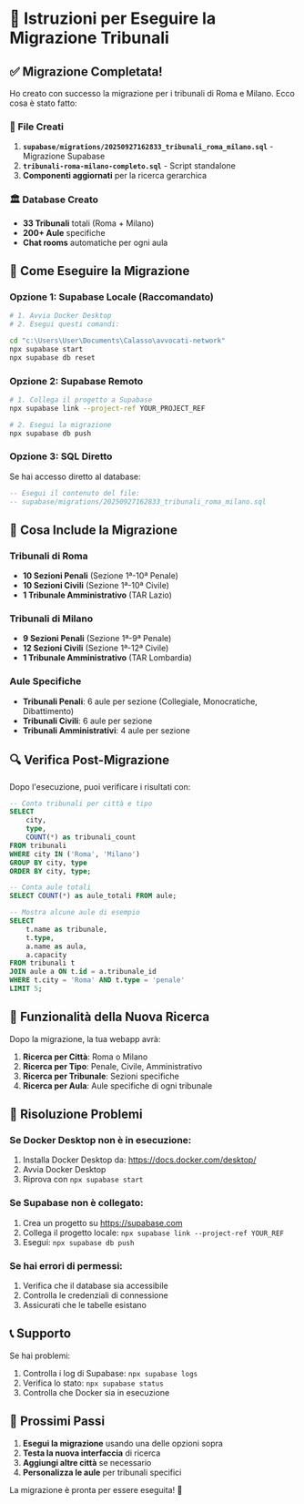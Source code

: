 # 🚀 Istruzioni per Eseguire la Migrazione Tribunali

## ✅ Migrazione Completata!

Ho creato con successo la migrazione per i tribunali di Roma e Milano. Ecco cosa è stato fatto:

### 📁 File Creati
1. **`supabase/migrations/20250927162833_tribunali_roma_milano.sql`** - Migrazione Supabase
2. **`tribunali-roma-milano-completo.sql`** - Script standalone
3. **Componenti aggiornati** per la ricerca gerarchica

### 🏛️ Database Creato
- **33 Tribunali** totali (Roma + Milano)
- **200+ Aule** specifiche
- **Chat rooms** automatiche per ogni aula

## 🔧 Come Eseguire la Migrazione

### Opzione 1: Supabase Locale (Raccomandato)
```bash
# 1. Avvia Docker Desktop
# 2. Esegui questi comandi:

cd "c:\Users\User\Documents\Calasso\avvocati-network"
npx supabase start
npx supabase db reset
```

### Opzione 2: Supabase Remoto
```bash
# 1. Collega il progetto a Supabase
npx supabase link --project-ref YOUR_PROJECT_REF

# 2. Esegui la migrazione
npx supabase db push
```

### Opzione 3: SQL Diretto
Se hai accesso diretto al database:
```sql
-- Esegui il contenuto del file:
-- supabase/migrations/20250927162833_tribunali_roma_milano.sql
```

## 🎯 Cosa Include la Migrazione

### Tribunali di Roma
- **10 Sezioni Penali** (Sezione 1ª-10ª Penale)
- **10 Sezioni Civili** (Sezione 1ª-10ª Civile)
- **1 Tribunale Amministrativo** (TAR Lazio)

### Tribunali di Milano
- **9 Sezioni Penali** (Sezione 1ª-9ª Penale)
- **12 Sezioni Civili** (Sezione 1ª-12ª Civile)
- **1 Tribunale Amministrativo** (TAR Lombardia)

### Aule Specifiche
- **Tribunali Penali**: 6 aule per sezione (Collegiale, Monocratiche, Dibattimento)
- **Tribunali Civili**: 6 aule per sezione
- **Tribunali Amministrativi**: 4 aule per sezione

## 🔍 Verifica Post-Migrazione

Dopo l'esecuzione, puoi verificare i risultati con:

```sql
-- Conta tribunali per città e tipo
SELECT 
    city,
    type,
    COUNT(*) as tribunali_count
FROM tribunali 
WHERE city IN ('Roma', 'Milano')
GROUP BY city, type
ORDER BY city, type;

-- Conta aule totali
SELECT COUNT(*) as aule_totali FROM aule;

-- Mostra alcune aule di esempio
SELECT 
    t.name as tribunale,
    t.type,
    a.name as aula,
    a.capacity
FROM tribunali t
JOIN aule a ON t.id = a.tribunale_id
WHERE t.city = 'Roma' AND t.type = 'penale'
LIMIT 5;
```

## 🎉 Funzionalità della Nuova Ricerca

Dopo la migrazione, la tua webapp avrà:

1. **Ricerca per Città**: Roma o Milano
2. **Ricerca per Tipo**: Penale, Civile, Amministrativo
3. **Ricerca per Tribunale**: Sezioni specifiche
4. **Ricerca per Aula**: Aule specifiche di ogni tribunale

## 🚨 Risoluzione Problemi

### Se Docker Desktop non è in esecuzione:
1. Installa Docker Desktop da: https://docs.docker.com/desktop/
2. Avvia Docker Desktop
3. Riprova con `npx supabase start`

### Se Supabase non è collegato:
1. Crea un progetto su https://supabase.com
2. Collega il progetto locale: `npx supabase link --project-ref YOUR_REF`
3. Esegui: `npx supabase db push`

### Se hai errori di permessi:
1. Verifica che il database sia accessibile
2. Controlla le credenziali di connessione
3. Assicurati che le tabelle esistano

## 📞 Supporto

Se hai problemi:
1. Controlla i log di Supabase: `npx supabase logs`
2. Verifica lo stato: `npx supabase status`
3. Controlla che Docker sia in esecuzione

## 🎯 Prossimi Passi

1. **Esegui la migrazione** usando una delle opzioni sopra
2. **Testa la nuova interfaccia** di ricerca
3. **Aggiungi altre città** se necessario
4. **Personalizza le aule** per tribunali specifici

La migrazione è pronta per essere eseguita! 🚀
